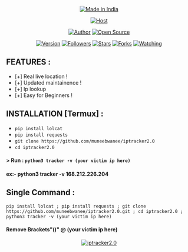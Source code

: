 <p align="center">
<a href="#"><img title="Made in India" src="https://img.shields.io/badge/MADE%20IN-INDIA-green?colorA=%2320fb35&colorB=%23fba320&style=for-the-badge"></a>
</p>
<p align="center">
<a href="#"><img title="Host" src="https://1.bp.blogspot.com/-sZl2Ly6koDw/X-DdhDr-jQI/AAAAAAAAG3I/DMG6tUXrhEkJraHFyksS6yGcYKPuNzxywCLcBGAsYHQ/s2663/iptracker.png"></a>
</p>
<p align="center">
<a href="https://github.com/muneebwanee"><img title="Author" src="https://img.shields.io/badge/Author-muneebwanee-red.svg?style=for-the-badge&logo=github"></a>
<a href="#"><img title="Open Source" src="https://img.shields.io/badge/Open%20Source-%E2%9D%A4-green?style=for-the-badge"></a>
</p>
<p align="center">
<a href="#"><img title="Version" src="https://img.shields.io/badge/Version-2.0-green.svg?style=flat-square"></a>
<a href="https://github.com/muneebwanee/followers"><img title="Followers" src="https://img.shields.io/github/followers/muneebwanee?color=blue&style=flat-square"></a>
<a href="https://github.com/muneebwanee/iptracker2.0/stargazers/"><img title="Stars" src="https://img.shields.io/github/stars/muneebwanee/iptracker2.0?color=red&style=flat-square"></a>
<a href="https://github.com/muneebwanee/iptracker2.0/network/members"><img title="Forks" src="https://img.shields.io/github/forks/muneebwanee/iptracker2.0?color=red&style=flat-square"></a>
<a href="https://github.com/muneebwanee/iptracker2.0/watchers"><img title="Watching" src="https://img.shields.io/github/watchers/muneebwanee/iptracker2.0?label=Watchers&color=blue&style=flat-square"></a>
</p>


## FEATURES :
* [+] Real live location !
* [+] Updated maintainence !
* [+] Ip lookup
* [+] Easy for Beginners !

## INSTALLATION [Termux] :

* `pip install lolcat`
* `pip install requests`
* `git clone https://github.com/muneebwanee/iptracker2.0`
* `cd iptracker2.0`
#### > Run : `python3 tracker -v (your victim ip here)`

#### ex:- python3 tracker -v 168.212.226.204

## Single Command :
```
pip install lolcat ; pip install requests ; git clone https://github.com/muneebwanee/iptracker2.0.git ; cd iptracker2.0 ; python3 tracker -v (your victim ip here)
````

#### Remove Brackets"()" @ (your victim ip here)

<p align="center">
<a href="#"><img title="iptracker2.0" src="https://1.bp.blogspot.com/-B3P4P2SkKcw/X-YJR489oxI/AAAAAAAAASE/LDtgOkgI4m4Wg1fWER9KDB3z7jxXjxCawCLcBGAsYHQ/s2048/iptracker2.0.jpg"></a>
</p>
